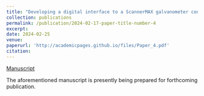 ```yaml
---
title: "Developing a digital interface to a ScannerMAX galvanometer controller"
collection: publications
permalink: /publication/2024-02-17-paper-title-number-4
excerpt: 
date: 2024-02-25
venue: 
paperurl: 'http://academicpages.github.io/files/Paper_4.pdf'
citation: 
---
```

[Manuscript](http://academicpages.github.io/files/Paper_4.pdf) 

The aforementioned manuscript is presently being prepared for forthcoming publication.
